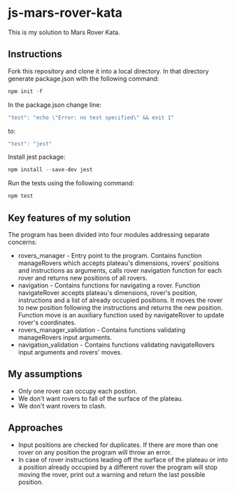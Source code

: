 # js-mars-rover-kata

This is my solution to Mars Rover Kata.

## Instructions
Fork this repository and clone it into a local directory.
In that directory generate package.json with the following command:
```javascript
npm init -f
```
In the package.json change line:
```javascript
"test": "echo \"Error: no test specified\" && exit 1"
```
to:
```javascript
"test": "jest"
```
Install jest package:
```javascript
npm install --save-dev jest
```
Run the tests using the following command:
```javascript
npm test
```

## Key features of my solution
The program has been divided into four modules addressing separate concerns: 
* rovers_manager - Entry point to the program. Contains function manageRovers which accepts plateau's dimensions, rovers' positions and instructions as arguments, calls rover navigation function for each rover and returns new positions of all rovers.
* navigation - Contains functions for navigating a rover. Function navigateRover accepts plateau's dimensions, rover's position, instructions and a list of already occupied positions. It moves the rover to new position following the instructions and returns the new position. Function move is an auxiliary function used by navigateRover to update rover's coordinates.
* rovers_manager_validation - Contains functions validating manageRovers input arguments.
* navigation_validation - Contains functions validating navigateRovers input arguments and rovers' moves.

## My assumptions
* Only one rover can occupy each postion.
* We don't want rovers to fall of the surface of the plateau.
* We don't want rovers to clash.

## Approaches
* Input positions are checked for duplicates. If there are more than one rover on any position the program will throw an error.
* In case of rover instructions leading off the surface of the plateau or into a position already occupied by a different rover the program will stop moving the rover, print out a warning and return the last possible position.
